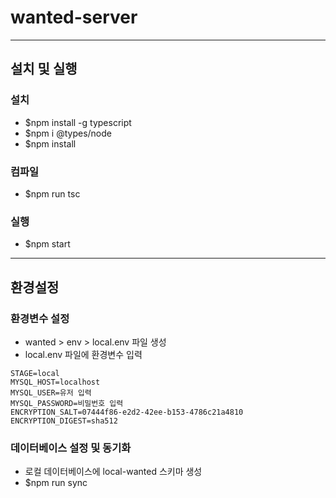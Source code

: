 # wanted-server

<hr>

## 설치 및 실행

### 설치

- $npm install -g typescript
- $npm i @types/node
- $npm install

### 컴파일

- $npm run tsc

### 실행

- $npm start

<hr>

## 환경설정

### 환경변수 설정

- wanted > env > local.env 파일 생성
- local.env 파일에 환경변수 입력

```.dotenv
STAGE=local
MYSQL_HOST=localhost
MYSQL_USER=유저 입력
MYSQL_PASSWORD=비밀번호 입력
ENCRYPTION_SALT=07444f86-e2d2-42ee-b153-4786c21a4810
ENCRYPTION_DIGEST=sha512
```

### 데이터베이스 설정 및 동기화

- 로컬 데이터베이스에 local-wanted 스키마 생성
- $npm run sync
